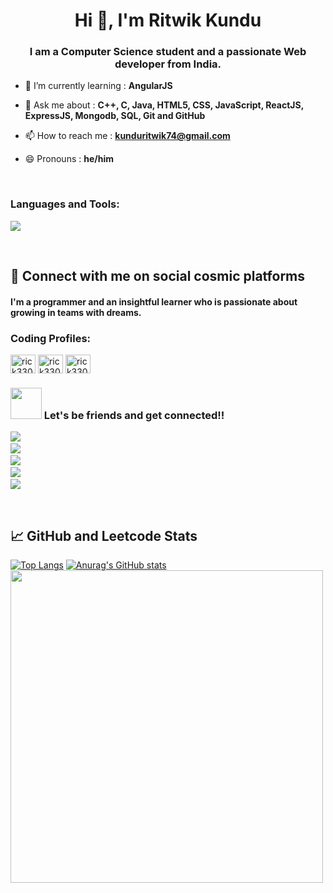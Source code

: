 <h1 align="center">Hi 👋, I'm Ritwik Kundu</h1>
<h3 align="center">I am a Computer Science student and a passionate Web developer from India.</h3>

- 🌱 I’m currently learning : **AngularJS**

- 💬 Ask me about : **C++, C, Java, HTML5, CSS, JavaScript, ReactJS, ExpressJS, Mongodb, SQL, Git and GitHub**

- 📫 How to reach me : **kunduritwik74@gmail.com**

- 😄 Pronouns : **he/him**
<br>

<h3 align="left">Languages and Tools:</h3>
<p>
  <a href="https://skillicons.dev">
    <img src="https://skillicons.dev/icons?i=java,cpp,html,css,bootstrap,js,express,git,github,nodejs,spring,mongodb,mysql,postman,react" />
  </a>
</p>
<br>

## 📲 Connect with me on social cosmic platforms
 #### I'm a programmer and an insightful learner who is passionate about growing in teams with dreams.
 
 <h3 align="left">Coding Profiles:</h3>
<p align="left">
<a href="https://leetcode.com/rick3300/" target="blank"><img align="center" src="https://raw.githubusercontent.com/rahuldkjain/github-profile-readme-generator/master/src/images/icons/Social/leet-code.svg" alt="rick3300" height="30" width="40" /></a>
<a href="https://codeforces.com/profile/rick3300/" target="blank"><img align="center" src="https://raw.githubusercontent.com/rahuldkjain/github-profile-readme-generator/master/src/images/icons/Social/codeforces.svg" alt="rick3300" height="30" width="40" /></a>
<a href="https://auth.geeksforgeeks.org/user/rick3300/practice" target="blank"><img align="center" src="https://raw.githubusercontent.com/rahuldkjain/github-profile-readme-generator/master/src/images/icons/Social/geeks-for-geeks.svg" alt="rick3300" height="30" width="40" /></a>
</p>
 
<h3 align="left"><img src="https://github.com/rajput2107/rajput2107/blob/master/Assets/Handshake.gif" height="50px" /> Let's be friends and get connected!!  </p></h3>
<p align="left">

<p align="left">
   <!-- ---------------------------------------------------------------- -->
    <a target="_blank"href="https://github.com/rick-12"><img src="https://img.shields.io/badge/GitHub-black.svg?&style=for-the-badge&logo=github&logoColor=white" /></a>&nbsp;&nbsp;&nbsp;&nbsp;<br/>
   <a href="https://twitter.com/RitwikKundu18"><img src="https://img.shields.io/badge/-TWITTER-1ca0f1?&style=for-the-badge&logo=twitter&logoColor=white"/></a>&nbsp;&nbsp;&nbsp;&nbsp;<br/>
   <a target="_blank"href="https://linkedin.com/in/ritwik-kundu-5a1708237/"><img src="https://img.shields.io/badge/linkedin-%230077B5.svg?&style=for-the-badge&logo=linkedin&logoColor=white" /></a>&nbsp;&nbsp;&nbsp;&nbsp;<br/>
    <a target="_blank"href="https://www.facebook.com/profile.php?id=61550990485056"><img src="https://img.shields.io/badge/-FACEBOOK-3944db?style=for-the-badge&logo=facebook&logoColor=white" /></a>&nbsp;&nbsp;&nbsp;&nbsp;<br/>
    <a target="_blank"href="https://www.instagram.com/ritwik03feb/"><img src="https://img.shields.io/badge/-INSTAGRAM-cc0099?&style=for-the-badge&logo=instagram&logoColor=white" /></a>
   <!-- ---------------------------------------------------------------- -->
</p>
<br>

## 📈 GitHub and Leetcode Stats
[![Top Langs](https://github-readme-stats.vercel.app/api/top-langs/?username=rick-12&theme=dark)](https://github.com/rick-12)
[![Anurag's GitHub stats](https://github-readme-stats.vercel.app/api?username=rick-12&show_icons=true&theme=dark)](https://github.com/rick-12)
[<img align="center" width=500 src="https://leetcode.card.workers.dev/rick3300?theme=dark&font=source_code_pro_border=true&extension=null" />](https://github.com/rick-12)
